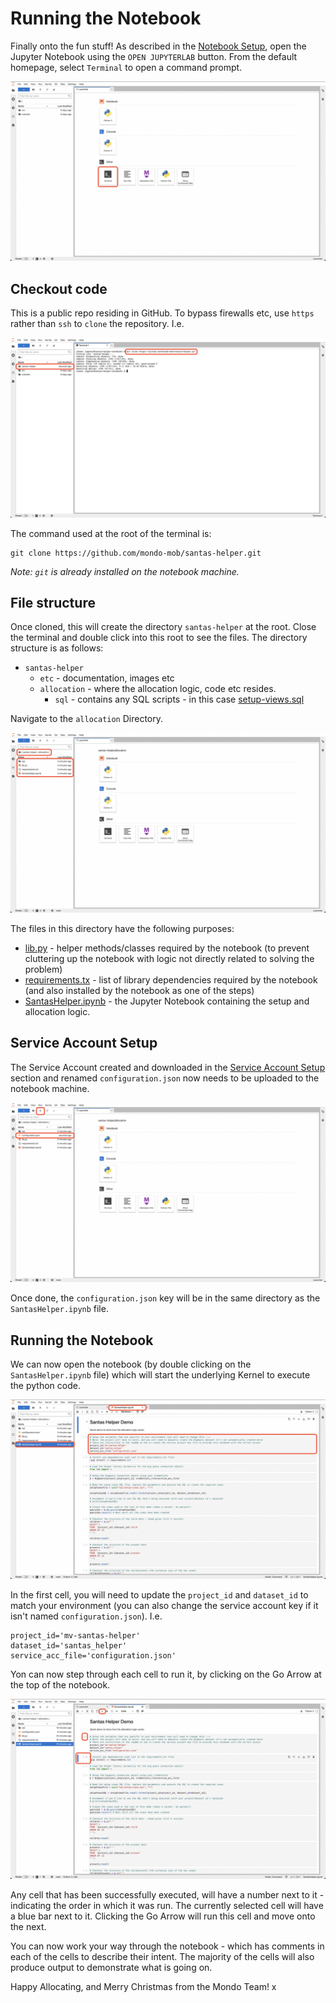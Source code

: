 # Running the Notebook

Finally onto the fun stuff! As described in the [Notebook Setup](notebook-setup.md), open the Jupyter Notebook 
using the `OPEN JUPYTERLAB` button. From the default homepage, select `Terminal` to open a command prompt.

![Open Terminal](images/16-jupyter-startpage.png)

## Checkout code

This is a public repo residing in GitHub. To bypass firewalls etc, use `https` rather than `ssh` to `clone` 
the repository. I.e.

![Open Terminal](images/17-jupyter-clone-repo.png)

The command used at the root of the terminal is:

```
git clone https://github.com/mondo-mob/santas-helper.git
```

*Note: `git` is already installed on the notebook machine.*

## File structure

Once cloned, this will create the directory `santas-helper` at the root. Close the terminal and double click into 
this root to see the files. The directory structure is as follows:

- `santas-helper`
  - `etc` - documentation, images etc
  - `allocation` - where the allocation logic, code etc resides.
    - `sql` - contains any SQL scripts - in this case [setup-views.sql](../../allocation/sql/setup-views.sql)

Navigate to the `allocation` Directory.

![Allocation Directory](images/18-jupyter-allocation-dir.png)

The files in this directory have the following purposes:

- [lib.py](../../allocation/lib.py) - helper methods/classes required by the notebook (to prevent cluttering up the 
  notebook with logic not directly related to solving the problem)
- [requirements.tx](../../allocation/requirements.txt) - list of library dependencies required by the notebook (and 
  also installed by the notebook as one of the steps)
- [SantasHelper.ipynb](../../allocation/SantasHelper.ipynb) - the Jupyter Notebook containing the setup and allocation
  logic.

## Service Account Setup

The Service Account created and downloaded in the [Service Account Setup](service-acc-setup.md) section and renamed 
`configuration.json` now needs to be uploaded to the notebook machine.

![Service Account Upload](images/19-jupyter-upload.png)

Once done, the `configuration.json` key will be in the same directory as the `SantasHelper.ipynb` file.

## Running the Notebook

We can now open the notebook (by double clicking on the `SantasHelper.ipynb` file) which will start the underlying Kernel 
to execute the python code.

![Notebook Variables](images/20-jupyter-open-nb.png)

In the first cell, you will need to update the `project_id` and `dataset_id` to match your environment (you can also 
change the service account key if it isn't named `configuration.json`). I.e.

```
project_id='mv-santas-helper'
dataset_id='santas_helper'
service_acc_file='configuration.json'
```

Yon can now step through each cell to run it, by clicking on the Go Arrow at the top of the notebook.

![Run Notebook](images/21-jupyter-run-nb.png)

Any cell that has been successfully executed, will have a number next to it - indicating the order in which it was 
run. The currently selected cell will have a blue bar next to it. Clicking the Go Arrow will run this cell and move 
onto the next.

You can now work your way through the notebook - which has comments in each of the cells to describe their intent. The 
majority of the cells will also produce output to demonstrate what is going on.

Happy Allocating, and Merry Christmas from the Mondo Team! x



